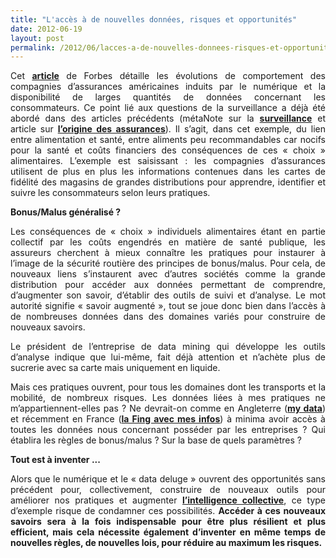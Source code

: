 ```yaml
---
title: "L'accès à de nouvelles données, risques et opportunités"
date: 2012-06-19
layout: post
permalink: /2012/06/lacces-a-de-nouvelles-donnees-risques-et-opportunites.html
---
```


<p style="text-align: justify">Cet <strong><a href="http://www.forbes.com/sites/kashmirhill/2012/06/15/data-mining-ceo-says-he-pays-for-burgers-in-cash-to-avoid-junk-food-purchases-being-tracked/">article</a></strong> de Forbes détaille les évolutions de comportement des compagnies d’assurances américaines induits par le numérique et la disponibilité de larges quantités de données concernant les consommateurs. Ce point lié aux questions de la surveillance a déjà été abordé dans des articles précédents (métaNote sur la <strong><a href="/2010/03/apres-la-surveillance-la-sousveillance.html">surveillance</a></strong> et article sur <strong><a href="/2009/12/du-cafe-des-lloyds-aux-gpsgprs-les-assureurs-permettent-de-nouveaux-usages.html">l’origine des assurances</a></strong>). Il s’agit, dans cet exemple, du lien entre alimentation et santé, entre aliments peu recommandables car nocifs pour la santé et coûts financiers des conséquences de ces « choix » alimentaires. L’exemple est saisissant : les compagnies d’assurances utilisent de plus en plus les informations contenues dans les cartes de fidélité des magasins de grandes distributions pour apprendre, identifier et suivre les consommateurs selon leurs pratiques.</p> <p style="text-align: justify"><strong>Bonus/Malus généralisé ?</strong></p> <p style="text-align: justify">Les conséquences de « choix » individuels alimentaires étant en partie collectif par les coûts engendrés en matière de santé publique, les assureurs cherchent à mieux connaître les pratiques pour instaurer à l’image de la sécurité routière des principes de bonus/malus. Pour cela, de nouveaux liens s’instaurent avec d’autres sociétés comme la grande distribution pour accéder aux données permettant de comprendre, d’augmenter son savoir, d’établir des outils de suivi et d’analyse. Le mot autorité signifie « savoir augmenté », tout se joue donc bien dans l’accès à de nombreuses données dans des domaines variés pour construire de nouveaux savoirs.</p> <p style="text-align: justify">Le président de l’entreprise de data mining qui développe les outils d’analyse indique que lui-même, fait déjà attention et n’achète plus de sucrerie avec sa carte mais uniquement en liquide.</p> <p style="text-align: justify">Mais ces pratiques ouvrent, pour tous les domaines dont les transports et la mobilité, de nombreux risques. Les données liées à mes pratiques ne m’appartiennent-elles pas ? Ne devrait-on comme en Angleterre (<strong><a href="http://www.psfk.com/2011/04/mydata-will-grant-uk-consumers-access-to-personal-data-held-by-marketers.html">my data</a></strong>) et récemment en France (<strong><a href="http://www.reseaufing.org/pg/blog/caroleleclerc/read/93135/mes-infos-vu-sous-langle-conomique">la Fing avec mes infos</a></strong>) à minima avoir accès à toutes les données nous concernant posséder par les entreprises ? Qui établira les règles de bonus/malus ? Sur la base de quels paramètres ?</p> <p style="text-align: justify"><strong>Tout est à inventer ...</strong></p> <p style="text-align: justify">Alors que le numérique et le « data deluge » ouvrent des opportunités sans précédent pour, collectivement, construire de nouveaux outils pour améliorer nos pratiques et augmenter <strong><a href="/?s=intelligence+collective">l’intelligence collective</a></strong>, ce type d’exemple risque de condamner ces possibilités. <strong>Accéder à ces nouveaux savoirs sera à la fois indispensable pour être plus résilient et plus efficient, mais cela nécessite également d’inventer en même temps de nouvelles règles, de nouvelles lois, pour réduire au maximum les risques.</strong></p>